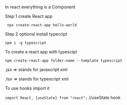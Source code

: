 In react everything is a Component

Step 1 create React app

` npx create-react-app hello-world`

Step 2 optionsl install typecript

`npm i -g typescript`

To create a react app with typescipt

`npm create-react-app folder-name --template typescript`

.jsx  => stands for javascript xml

.tsx  => stands for typescript xml

To use hooks import it

`import React, {useState} from "react";`     //useState hook